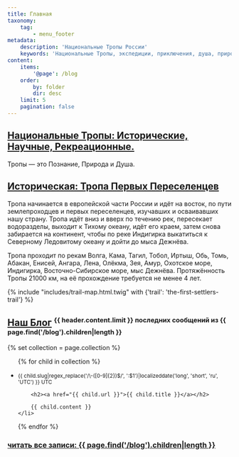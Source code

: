```yaml
---
title: Главная
taxonomy:
    tag:
        - menu_footer
metadata:
    description: 'Национальные Тропы России'
    keywords: 'Национальные Тропы, экспедиции, приключения, душа, природа, дикая природа, исследования, образование, обучение'
content:
    items:
        '@page': /blog
    order:
        by: folder
        dir: desc
    limit: 5
    pagination: false
---
```


## [Национальные Тропы: Исторические, Научные, Рекреационные.](/trails)

Тропы — это Познание, Природа и Душа.

## [Историческая: Тропа Первых Переселенцев](/trails/the-first-settlers-trail)

Тропа начинается в европейской части России и идёт на восток, по пути землепроходцев и первых переселенцев, изучавших и осваивавших нашу страну. Тропа идёт вниз и вверх по течению рек, пересекает водоразделы, выходит к Тихому океану, идёт его краем, затем снова забирается на континент, чтобы по реке Индигирка выкатиться к Северному Ледовитому океану и дойти до мыса Дежнёва.

Тропа проходит по рекам Волга, Кама, Тагил, Тобол, Иртыш, Обь, Томь, Абакан, Енисей, Ангара, Лена, Олёкма, Зея, Амур, Охотское море, Индигирка, Восточно-Сибирское море, мыс Дежнёва. Протяжённость Тропы 21000 км, на её прохождение требуется не менее 4 лет.

{% include "includes/trail-map.html.twig" with {'trail': 'the-first-settlers-trail'} %}

## [Наш Блог](/blog) <sup><small>{{ header.content.limit }} последних сообщений из {{ page.find('/blog').children|length }}</small></sup>

{% set collection = page.collection %}

<ul id="blogcontent">
{% for child in collection %}
	<li>	
		<p class="intro"><small>{{ child.slug|regex_replace('/\-([0-9]{2})$/', ':$1')|localizeddate('long', 'short', 'ru', 'UTC') }} UTC</small></p>

		<h2><a href="{{ child.url }}">{{ child.title }}</a></h2>

		{{ child.content }}
	</li>
{% endfor %}
</ul>

### [читать все записи: {{ page.find('/blog').children|length }}](/blog)